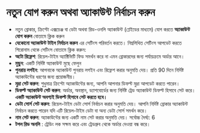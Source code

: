 # **নতুন যোগ করুন অথবা অ্যাকাউন্ট নির্বাচন করুন**

- নতুন ব্রোকার, ক্রিপ্টো এক্সচেঞ্জ বা ডেটা অথবা রিড-ওনলি অ্যাকাউন্ট (প্লেইডের মাধ্যমে) যোগ করতে **অ্যাকাউন্ট যোগ করুন** বোতামে ক্লিক করুন
- **যেকোনো অ্যাকাউন্ট টাইল নির্বাচন করুন** এর সেটিংস পরিবর্তন করতে। নিম্নলিখিত সেটিংস আপডেট করতে শিরোনাম থেকে সেটিংস বোতামে ক্লিক করুন:
- **অটো রিফ্রেশ**: রিয়েল-টাইম অ্যাক্টিভিটি ফিড সমর্থন করে না এমন ব্রোকারদের জন্য পর্যায়ক্রমে অর্ডার আনে।
- **মুছুন**: একটি নির্দিষ্ট অ্যাকাউন্ট মুছে ফেলুন
- **পুনরায় লগইন**: আপনাকে অ্যাকাউন্ট পুনরায় লগইন এবং রিফ্রেশ করার অনুমতি দেয়। প্রতি 90 দিনে নির্দিষ্ট অ্যাকাউন্টের ধরণের জন্য প্রয়োজনীয়।
- **মুদ্রা সেট করুন**: শুধুমাত্র ক্রিপ্টো অ্যাকাউন্টের জন্য, আপনি আপনার ডিফল্ট মুদ্রা আপডেট করতে পারেন।
- **ডিফল্ট অ্যাকাউন্ট সেট করুন**: অর্ডার, অবস্থান, ড্যাশবোর্ডের জন্য নির্দিষ্ট ট্রেড অ্যাকাউন্ট ডিফল্ট হিসাবে সেট করে। **একটি অ্যাকাউন্ট অবশ্যই ডিফল্ট হিসাবে সেট করতে হবে।**
- **ডেটা সোর্স সেট করুন**: রিয়েল-টাইম ডেটা সোর্স নির্বাচন করার অনুমতি দেয়। আপনি নির্দিষ্ট ব্রোকার অ্যাকাউন্ট নির্বাচন করতে পারেন যদি এটি রিয়েল-টাইম ডেটা বা অন্য ডেটা সোর্স সমর্থন করে।
- **নাম সেট করুন**: অ্যাকাউন্টের জন্য একটি নাম সেট করার অনুমতি দেয়। সর্বোচ্চ দৈর্ঘ্য: 6
- **টগল রিড অনলি** : ট্রেডিং লক সক্ষম করে এবং ট্রেডগ্রুব থেকে অর্ডার দেওয়া বন্ধ করে।
